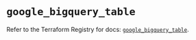 # `google_bigquery_table`

Refer to the Terraform Registry for docs: [`google_bigquery_table`](https://registry.terraform.io/providers/hashicorp/google-beta/5.14.0/docs/resources/google_bigquery_table).

